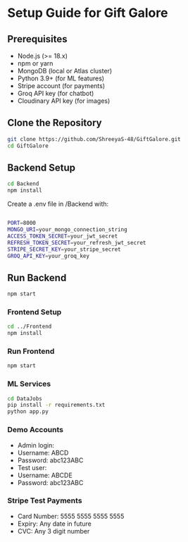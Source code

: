# Setup Guide for Gift Galore

## Prerequisites

- Node.js (>= 18.x)
- npm or yarn
- MongoDB (local or Atlas cluster)
- Python 3.9+ (for ML features)
- Stripe account (for payments)
- Groq API key (for chatbot)
- Cloudinary API key (for images)

## Clone the Repository

```bash
git clone https://github.com/ShreeyaS-48/GiftGalore.git
cd GiftGalore

```

## Backend Setup

```bash
cd Backend
npm install

```

Create a .env file in /Backend with:

```bash

PORT=8000
MONGO_URI=your_mongo_connection_string
ACCESS_TOKEN_SECRET=your_jwt_secret
REFRESH_TOKEN_SECRET=your_refresh_jwt_secret
STRIPE_SECRET_KEY=your_stripe_secret
GROQ_API_KEY=your_groq_key

```

## Run Backend

```bash
npm start

```

### Frontend Setup

```bash
cd ../Frontend
npm install
```

### Run Frontend

```bash
npm start
```

### ML Services

```bash
cd DataJobs
pip install -r requirements.txt
python app.py
```

### Demo Accounts

- Admin login:
- Username: ABCD
- Password: abc123ABC
- Test user:
- Username: ABCDE
- Password: abc123ABC

### Stripe Test Payments

- Card Number: 5555 5555 5555 5555
- Expiry: Any date in future
- CVC: Any 3 digit number
